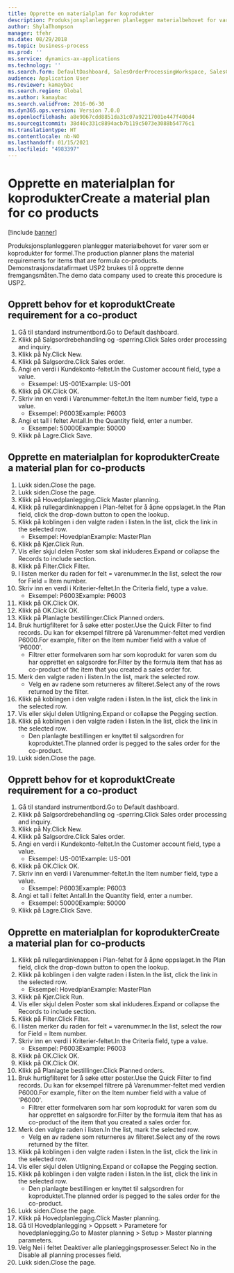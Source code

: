```yaml
---
title: Opprette en materialplan for koprodukter
description: Produksjonsplanleggeren planlegger materialbehovet for varer som er koprodukter for formel.
author: ShylaThompson
manager: tfehr
ms.date: 08/29/2018
ms.topic: business-process
ms.prod: ''
ms.service: dynamics-ax-applications
ms.technology: ''
ms.search.form: DefaultDashboard, SalesOrderProcessingWorkspace, SalesCreateOrder, SalesTable, ReqCreatePlanWorkspace, ReqTransPlanCard, SysQueryForm, ReqTransPo
audience: Application User
ms.reviewer: kamaybac
ms.search.region: Global
ms.author: kamaybac
ms.search.validFrom: 2016-06-30
ms.dyn365.ops.version: Version 7.0.0
ms.openlocfilehash: a8e9067cdd8851da31c07a92217001e447f400d4
ms.sourcegitcommit: 38d40c331c8894acb7b119c5073e3088b54776c1
ms.translationtype: HT
ms.contentlocale: nb-NO
ms.lasthandoff: 01/15/2021
ms.locfileid: "4983397"
---
```

# <a name="create-a-material-plan-for-co-products"></a><span data-ttu-id="bb62c-103">Opprette en materialplan for koprodukter</span><span class="sxs-lookup"><span data-stu-id="bb62c-103">Create a material plan for co products</span></span>

[!include [banner](../../includes/banner.md)]

<span data-ttu-id="bb62c-104">Produksjonsplanleggeren planlegger materialbehovet for varer som er koprodukter for formel.</span><span class="sxs-lookup"><span data-stu-id="bb62c-104">The production planner plans the material requirements for items that are formula co-products.</span></span> <span data-ttu-id="bb62c-105">Demonstrasjonsdatafirmaet USP2 brukes til å opprette denne fremgangsmåten.</span><span class="sxs-lookup"><span data-stu-id="bb62c-105">The demo data company used to create this procedure is USP2.</span></span>


## <a name="create-requirement-for-a-co-product"></a><span data-ttu-id="bb62c-106">Opprett behov for et koprodukt</span><span class="sxs-lookup"><span data-stu-id="bb62c-106">Create requirement for a co-product</span></span>
1. <span data-ttu-id="bb62c-107">Gå til standard instrumentbord.</span><span class="sxs-lookup"><span data-stu-id="bb62c-107">Go to Default dashboard.</span></span>
2. <span data-ttu-id="bb62c-108">Klikk på Salgsordrebehandling og -spørring.</span><span class="sxs-lookup"><span data-stu-id="bb62c-108">Click Sales order processing and inquiry.</span></span>
3. <span data-ttu-id="bb62c-109">Klikk på Ny.</span><span class="sxs-lookup"><span data-stu-id="bb62c-109">Click New.</span></span>
4. <span data-ttu-id="bb62c-110">Klikk på Salgsordre.</span><span class="sxs-lookup"><span data-stu-id="bb62c-110">Click Sales order.</span></span>
5. <span data-ttu-id="bb62c-111">Angi en verdi i Kundekonto-feltet.</span><span class="sxs-lookup"><span data-stu-id="bb62c-111">In the Customer account field, type a value.</span></span>
    * <span data-ttu-id="bb62c-112">Eksempel: US-001</span><span class="sxs-lookup"><span data-stu-id="bb62c-112">Example: US-001</span></span>  
6. <span data-ttu-id="bb62c-113">Klikk på OK.</span><span class="sxs-lookup"><span data-stu-id="bb62c-113">Click OK.</span></span>
7. <span data-ttu-id="bb62c-114">Skriv inn en verdi i Varenummer-feltet.</span><span class="sxs-lookup"><span data-stu-id="bb62c-114">In the Item number field, type a value.</span></span>
    * <span data-ttu-id="bb62c-115">Eksempel: P6003</span><span class="sxs-lookup"><span data-stu-id="bb62c-115">Example: P6003</span></span>  
8. <span data-ttu-id="bb62c-116">Angi et tall i feltet Antall.</span><span class="sxs-lookup"><span data-stu-id="bb62c-116">In the Quantity field, enter a number.</span></span>
    * <span data-ttu-id="bb62c-117">Eksempel: 50000</span><span class="sxs-lookup"><span data-stu-id="bb62c-117">Example: 50000</span></span>  
9. <span data-ttu-id="bb62c-118">Klikk på Lagre.</span><span class="sxs-lookup"><span data-stu-id="bb62c-118">Click Save.</span></span>

## <a name="create-a-material-plan-for-co-products"></a><span data-ttu-id="bb62c-119">Opprette en materialplan for koprodukter</span><span class="sxs-lookup"><span data-stu-id="bb62c-119">Create a material plan for co-products</span></span>
1. <span data-ttu-id="bb62c-120">Lukk siden.</span><span class="sxs-lookup"><span data-stu-id="bb62c-120">Close the page.</span></span>
2. <span data-ttu-id="bb62c-121">Lukk siden.</span><span class="sxs-lookup"><span data-stu-id="bb62c-121">Close the page.</span></span>
3. <span data-ttu-id="bb62c-122">Klikk på Hovedplanlegging.</span><span class="sxs-lookup"><span data-stu-id="bb62c-122">Click Master planning.</span></span>
4. <span data-ttu-id="bb62c-123">Klikk på rullegardinknappen i Plan-feltet for å åpne oppslaget.</span><span class="sxs-lookup"><span data-stu-id="bb62c-123">In the Plan field, click the drop-down button to open the lookup.</span></span>
5. <span data-ttu-id="bb62c-124">Klikk på koblingen i den valgte raden i listen.</span><span class="sxs-lookup"><span data-stu-id="bb62c-124">In the list, click the link in the selected row.</span></span>
    * <span data-ttu-id="bb62c-125">Eksempel: Hovedplan</span><span class="sxs-lookup"><span data-stu-id="bb62c-125">Example: MasterPlan</span></span>  
6. <span data-ttu-id="bb62c-126">Klikk på Kjør.</span><span class="sxs-lookup"><span data-stu-id="bb62c-126">Click Run.</span></span>
7. <span data-ttu-id="bb62c-127">Vis eller skjul delen Poster som skal inkluderes.</span><span class="sxs-lookup"><span data-stu-id="bb62c-127">Expand or collapse the Records to include section.</span></span>
8. <span data-ttu-id="bb62c-128">Klikk på Filter.</span><span class="sxs-lookup"><span data-stu-id="bb62c-128">Click Filter.</span></span>
9. <span data-ttu-id="bb62c-129">I listen merker du raden for felt = varenummer.</span><span class="sxs-lookup"><span data-stu-id="bb62c-129">In the list, select the row for Field = Item number.</span></span>
10. <span data-ttu-id="bb62c-130">Skriv inn en verdi i Kriterier-feltet.</span><span class="sxs-lookup"><span data-stu-id="bb62c-130">In the Criteria field, type a value.</span></span>
    * <span data-ttu-id="bb62c-131">Eksempel: P6003</span><span class="sxs-lookup"><span data-stu-id="bb62c-131">Example: P6003</span></span>  
11. <span data-ttu-id="bb62c-132">Klikk på OK.</span><span class="sxs-lookup"><span data-stu-id="bb62c-132">Click OK.</span></span>
12. <span data-ttu-id="bb62c-133">Klikk på OK.</span><span class="sxs-lookup"><span data-stu-id="bb62c-133">Click OK.</span></span>
13. <span data-ttu-id="bb62c-134">Klikk på Planlagte bestillinger.</span><span class="sxs-lookup"><span data-stu-id="bb62c-134">Click Planned orders.</span></span>
14. <span data-ttu-id="bb62c-135">Bruk hurtigfilteret for å søke etter poster.</span><span class="sxs-lookup"><span data-stu-id="bb62c-135">Use the Quick Filter to find records.</span></span> <span data-ttu-id="bb62c-136">Du kan for eksempel filtrere på Varenummer-feltet med verdien P6000.</span><span class="sxs-lookup"><span data-stu-id="bb62c-136">For example, filter on the Item number field with a value of 'P6000'.</span></span>
    * <span data-ttu-id="bb62c-137">Filtrer etter formelvaren som har som koprodukt for varen som du har opprettet en salgsordre for.</span><span class="sxs-lookup"><span data-stu-id="bb62c-137">Filter by the formula item that has as co-product of the item that you created a sales order for.</span></span>  
15. <span data-ttu-id="bb62c-138">Merk den valgte raden i listen.</span><span class="sxs-lookup"><span data-stu-id="bb62c-138">In the list, mark the selected row.</span></span>
    * <span data-ttu-id="bb62c-139">Velg en av radene som returneres av filteret.</span><span class="sxs-lookup"><span data-stu-id="bb62c-139">Select any of the rows returned by the filter.</span></span>  
16. <span data-ttu-id="bb62c-140">Klikk på koblingen i den valgte raden i listen.</span><span class="sxs-lookup"><span data-stu-id="bb62c-140">In the list, click the link in the selected row.</span></span>
17. <span data-ttu-id="bb62c-141">Vis eller skjul delen Utligning.</span><span class="sxs-lookup"><span data-stu-id="bb62c-141">Expand or collapse the Pegging section.</span></span>
18. <span data-ttu-id="bb62c-142">Klikk på koblingen i den valgte raden i listen.</span><span class="sxs-lookup"><span data-stu-id="bb62c-142">In the list, click the link in the selected row.</span></span>
    * <span data-ttu-id="bb62c-143">Den planlagte bestillingen er knyttet til salgsordren for koproduktet.</span><span class="sxs-lookup"><span data-stu-id="bb62c-143">The planned order is pegged to the sales order for the co-product.</span></span>  
19. <span data-ttu-id="bb62c-144">Lukk siden.</span><span class="sxs-lookup"><span data-stu-id="bb62c-144">Close the page.</span></span>

## <a name="create-requirement-for-a-co-product"></a><span data-ttu-id="bb62c-145">Opprett behov for et koprodukt</span><span class="sxs-lookup"><span data-stu-id="bb62c-145">Create requirement for a co-product</span></span>
1. <span data-ttu-id="bb62c-146">Gå til standard instrumentbord.</span><span class="sxs-lookup"><span data-stu-id="bb62c-146">Go to Default dashboard.</span></span>
2. <span data-ttu-id="bb62c-147">Klikk på Salgsordrebehandling og -spørring.</span><span class="sxs-lookup"><span data-stu-id="bb62c-147">Click Sales order processing and inquiry.</span></span>
3. <span data-ttu-id="bb62c-148">Klikk på Ny.</span><span class="sxs-lookup"><span data-stu-id="bb62c-148">Click New.</span></span>
4. <span data-ttu-id="bb62c-149">Klikk på Salgsordre.</span><span class="sxs-lookup"><span data-stu-id="bb62c-149">Click Sales order.</span></span>
5. <span data-ttu-id="bb62c-150">Angi en verdi i Kundekonto-feltet.</span><span class="sxs-lookup"><span data-stu-id="bb62c-150">In the Customer account field, type a value.</span></span>
    * <span data-ttu-id="bb62c-151">Eksempel: US-001</span><span class="sxs-lookup"><span data-stu-id="bb62c-151">Example: US-001</span></span>  
6. <span data-ttu-id="bb62c-152">Klikk på OK.</span><span class="sxs-lookup"><span data-stu-id="bb62c-152">Click OK.</span></span>
7. <span data-ttu-id="bb62c-153">Skriv inn en verdi i Varenummer-feltet.</span><span class="sxs-lookup"><span data-stu-id="bb62c-153">In the Item number field, type a value.</span></span>
    * <span data-ttu-id="bb62c-154">Eksempel: P6003</span><span class="sxs-lookup"><span data-stu-id="bb62c-154">Example: P6003</span></span>  
8. <span data-ttu-id="bb62c-155">Angi et tall i feltet Antall.</span><span class="sxs-lookup"><span data-stu-id="bb62c-155">In the Quantity field, enter a number.</span></span>
    * <span data-ttu-id="bb62c-156">Eksempel: 50000</span><span class="sxs-lookup"><span data-stu-id="bb62c-156">Example: 50000</span></span>  
9. <span data-ttu-id="bb62c-157">Klikk på Lagre.</span><span class="sxs-lookup"><span data-stu-id="bb62c-157">Click Save.</span></span>

## <a name="create-a-material-plan-for-co-products"></a><span data-ttu-id="bb62c-158">Opprette en materialplan for koprodukter</span><span class="sxs-lookup"><span data-stu-id="bb62c-158">Create a material plan for co-products</span></span>
1. <span data-ttu-id="bb62c-159">Klikk på rullegardinknappen i Plan-feltet for å åpne oppslaget.</span><span class="sxs-lookup"><span data-stu-id="bb62c-159">In the Plan field, click the drop-down button to open the lookup.</span></span>
2. <span data-ttu-id="bb62c-160">Klikk på koblingen i den valgte raden i listen.</span><span class="sxs-lookup"><span data-stu-id="bb62c-160">In the list, click the link in the selected row.</span></span>
    * <span data-ttu-id="bb62c-161">Eksempel: Hovedplan</span><span class="sxs-lookup"><span data-stu-id="bb62c-161">Example: MasterPlan</span></span>  
3. <span data-ttu-id="bb62c-162">Klikk på Kjør.</span><span class="sxs-lookup"><span data-stu-id="bb62c-162">Click Run.</span></span>
4. <span data-ttu-id="bb62c-163">Vis eller skjul delen Poster som skal inkluderes.</span><span class="sxs-lookup"><span data-stu-id="bb62c-163">Expand or collapse the Records to include section.</span></span>
5. <span data-ttu-id="bb62c-164">Klikk på Filter.</span><span class="sxs-lookup"><span data-stu-id="bb62c-164">Click Filter.</span></span>
6. <span data-ttu-id="bb62c-165">I listen merker du raden for felt = varenummer.</span><span class="sxs-lookup"><span data-stu-id="bb62c-165">In the list, select the row for Field = Item number.</span></span>
7. <span data-ttu-id="bb62c-166">Skriv inn en verdi i Kriterier-feltet.</span><span class="sxs-lookup"><span data-stu-id="bb62c-166">In the Criteria field, type a value.</span></span>
    * <span data-ttu-id="bb62c-167">Eksempel: P6003</span><span class="sxs-lookup"><span data-stu-id="bb62c-167">Example: P6003</span></span>  
8. <span data-ttu-id="bb62c-168">Klikk på OK.</span><span class="sxs-lookup"><span data-stu-id="bb62c-168">Click OK.</span></span>
9. <span data-ttu-id="bb62c-169">Klikk på OK.</span><span class="sxs-lookup"><span data-stu-id="bb62c-169">Click OK.</span></span>
10. <span data-ttu-id="bb62c-170">Klikk på Planlagte bestillinger.</span><span class="sxs-lookup"><span data-stu-id="bb62c-170">Click Planned orders.</span></span>
11. <span data-ttu-id="bb62c-171">Bruk hurtigfilteret for å søke etter poster.</span><span class="sxs-lookup"><span data-stu-id="bb62c-171">Use the Quick Filter to find records.</span></span> <span data-ttu-id="bb62c-172">Du kan for eksempel filtrere på Varenummer-feltet med verdien P6000.</span><span class="sxs-lookup"><span data-stu-id="bb62c-172">For example, filter on the Item number field with a value of 'P6000'.</span></span>
    * <span data-ttu-id="bb62c-173">Filtrer etter formelvaren som har som koprodukt for varen som du har opprettet en salgsordre for.</span><span class="sxs-lookup"><span data-stu-id="bb62c-173">Filter by the formula item that has as co-product of the item that you created a sales order for.</span></span>  
12. <span data-ttu-id="bb62c-174">Merk den valgte raden i listen.</span><span class="sxs-lookup"><span data-stu-id="bb62c-174">In the list, mark the selected row.</span></span>
    * <span data-ttu-id="bb62c-175">Velg en av radene som returneres av filteret.</span><span class="sxs-lookup"><span data-stu-id="bb62c-175">Select any of the rows returned by the filter.</span></span>  
13. <span data-ttu-id="bb62c-176">Klikk på koblingen i den valgte raden i listen.</span><span class="sxs-lookup"><span data-stu-id="bb62c-176">In the list, click the link in the selected row.</span></span>
14. <span data-ttu-id="bb62c-177">Vis eller skjul delen Utligning.</span><span class="sxs-lookup"><span data-stu-id="bb62c-177">Expand or collapse the Pegging section.</span></span>
15. <span data-ttu-id="bb62c-178">Klikk på koblingen i den valgte raden i listen.</span><span class="sxs-lookup"><span data-stu-id="bb62c-178">In the list, click the link in the selected row.</span></span>
    * <span data-ttu-id="bb62c-179">Den planlagte bestillingen er knyttet til salgsordren for koproduktet.</span><span class="sxs-lookup"><span data-stu-id="bb62c-179">The planned order is pegged to the sales order for the co-product.</span></span>  
16. <span data-ttu-id="bb62c-180">Lukk siden.</span><span class="sxs-lookup"><span data-stu-id="bb62c-180">Close the page.</span></span>
17. <span data-ttu-id="bb62c-181">Klikk på Hovedplanlegging.</span><span class="sxs-lookup"><span data-stu-id="bb62c-181">Click Master planning.</span></span>
18. <span data-ttu-id="bb62c-182">Gå til Hovedplanlegging > Oppsett > Parametere for hovedplanlegging.</span><span class="sxs-lookup"><span data-stu-id="bb62c-182">Go to Master planning > Setup > Master planning parameters.</span></span>
19. <span data-ttu-id="bb62c-183">Velg Nei i feltet Deaktiver alle planleggingsprosesser.</span><span class="sxs-lookup"><span data-stu-id="bb62c-183">Select No in the Disable all planning processes field.</span></span>
20. <span data-ttu-id="bb62c-184">Lukk siden.</span><span class="sxs-lookup"><span data-stu-id="bb62c-184">Close the page.</span></span>

